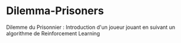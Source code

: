 # Dilemma-Prisoners
Dilemme du Prisonnier : Introduction d'un joueur jouant en suivant un algorithme de Reinforcement Learning
